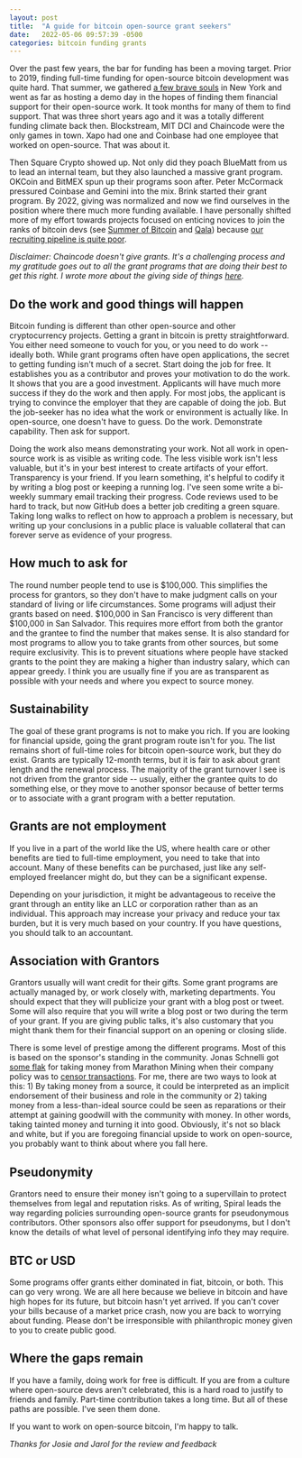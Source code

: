 ```yaml
---
layout: post
title:  "A guide for bitcoin open-source grant seekers"
date:   2022-05-06 09:57:39 -0500
categories: bitcoin funding grants
---
```


Over the past few years, the bar for funding has been a moving target. Prior to 2019, finding full-time funding for open-source bitcoin development was quite hard. That summer, we gathered [a few brave souls](https://residency.chaincode.com/) in New York and went as far as hosting a demo day in the hopes of finding them financial support for their open-source work. It took months for many of them to find support. That was three short years ago and it was a totally different funding climate back then. Blockstream, MIT DCI and Chaincode were the only games in town. Xapo had one and Coinbase had one employee that worked on open-source. That was about it.

Then Square Crypto showed up. Not only did they poach BlueMatt from us to lead an internal team, but they also launched a massive grant program. OKCoin and BitMEX spun up their programs soon after. Peter McCormack pressured Coinbase and Gemini into the mix. Brink started their grant program. By 2022, giving was normalized and now we find ourselves in the position where there much more funding available. I have personally shifted more of my effort towards projects focused on enticing novices to join the ranks of bitcoin devs (see [Summer of Bitcoin](http://summerofbitcoin.org/) and [Qala](https://qala.dev/)) because [our recruiting pipeline is quite poor](https://bitcointv.com/w/8dr4bWHB3HAjscqcM2nQR5).

_Disclaimer: Chaincode doesn't give grants. It's a challenging process and my gratitude goes out to all the grant programs that are doing their best to get this right. I wrote more about the giving side of things [here](/bitcoin/funding/funding-bitcoin-development/)._

## Do the work and good things will happen

Bitcoin funding is different than other open-source and other cryptocurrency projects. Getting a grant in bitcoin is pretty straightforward. You either need someone to vouch for you, or you need to do work -- ideally both. While grant programs often have open applications, the secret to getting funding isn't much of a secret. Start doing the job for free. It establishes you as a contributor and proves your motivation to do the work. It shows that you are a good investment. Applicants will have much more success if they do the work and then apply. For most jobs, the applicant is trying to convince the employer that they are capable of doing the job. But the job-seeker has no idea what the work or environment is actually like. In open-source, one doesn't have to guess. Do the work. Demonstrate capability. Then ask for support.

Doing the work also means demonstrating your work. Not all work in open-source work is as visible as writing code. The less visible work isn't less valuable, but it's in your best interest to create artifacts of your effort. Transparency is your friend. If you learn something, it's helpful to codify it by writing a blog post or keeping a running log. I've seen some write a bi-weekly summary email tracking their progress. Code reviews used to be hard to track, but now GitHub does a better job crediting a green square. Taking long walks to reflect on how to approach a problem is necessary, but writing up your conclusions in a public place is valuable collateral that can forever serve as evidence of your progress.

## How much to ask for

The round number people tend to use is $100,000. This simplifies the process for grantors, so they don't have to make judgment calls on your standard of living or life circumstances. Some programs will adjust their grants based on need. $100,000 in San Francisco is very different than $100,000 in San Salvador. This requires more effort from both the grantor and the grantee to find the number that makes sense. It is also standard for most programs to allow you to take grants from other sources, but some require exclusivity. This is to prevent situations where people have stacked grants to the point they are making a higher than industry salary, which can appear greedy. I think you are usually fine if you are as transparent as possible with your needs and where you expect to source money.

## Sustainability

The goal of these grant programs is not to make you rich. If you are looking for financial upside, going the grant program route isn't for you. The list remains short of full-time roles for bitcoin open-source work, but they do exist. Grants are typically 12-month terms, but it is fair to ask about grant length and the renewal process. The majority of the grant turnover I see is not driven from the grantor side -- usually, either the grantee quits to do something else, or they move to another sponsor because of better terms or to associate with a grant program with a better reputation.

## Grants are not employment

If you live in a part of the world like the US, where health care or other benefits are tied to full-time employment, you need to take that into account. Many of these benefits can be purchased, just like any self-employed freelancer might do, but they can be a significant expense.

Depending on your jurisdiction, it might be advantageous to receive the grant through an entity like an LLC or corporation rather than as an individual. This approach may increase your privacy and reduce your tax burden, but it is very much based on your country. If you have questions, you should talk to an accountant.

## Association with Grantors

Grantors usually will want credit for their gifts. Some grant programs are actually managed by, or work closely with, marketing departments. You should expect that they will publicize your grant with a blog post or tweet. Some will also require that you will write a blog post or two during the term of your grant. If you are giving public talks, it's also customary that you might thank them for their financial support on an opening or closing slide.

There is some level of prestige among the different programs. Most of this is based on the sponsor's standing in the community. Jonas Schnelli got [some flak](https://twitter.com/_jonasschnelli_/status/1360259171036332036) for taking money from Marathon Mining when their company policy was to [censor transactions](https://www.coindesk.com/tech/2021/05/07/marathon-miners-have-started-censoring-bitcoin-transactions-heres-what-that-means/). For me, there are two ways to look at this: 1) By taking money from a source, it could be interpreted as an implicit endorsement of their business and role in the community or 2) taking money from a less-than-ideal source could be seen as reparations or their attempt at gaining goodwill with the community with money. In other words, taking tainted money and turning it into good. Obviously, it's not so black and white, but if you are foregoing financial upside to work on open-source, you probably want to think about where you fall here.

## Pseudonymity

Grantors need to ensure their money isn't going to a supervillain to protect themselves from legal and reputation risks. As of writing, Spiral leads the way regarding policies surrounding open-source grants for pseudonymous contributors. Other sponsors also offer support for pseudonyms, but I don't know the details of what level of personal identifying info they may require.

## BTC or USD

Some programs offer grants either dominated in fiat, bitcoin, or both. This can go very wrong. We are all here because we believe in bitcoin and have high hopes for its future, but bitcoin hasn't yet arrived. If you can't cover your bills because of a market price crash, now you are back to worrying about funding. Please don't be irresponsible with philanthropic money given to you to create public good.

## Where the gaps remain

If you have a family, doing work for free is difficult. If you are from a culture where open-source devs aren't celebrated, this is a hard road to justify to friends and family. Part-time contribution takes a long time. But all of these paths are possible. I've seen them done.


If you want to work on open-source bitcoin, I'm happy to talk.


_Thanks for Josie and Jarol for the review and feedback_
